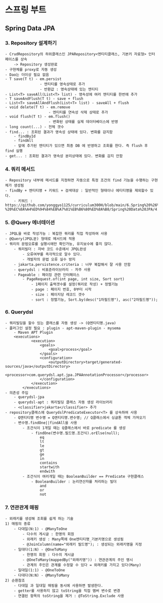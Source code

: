 # 스프링 부트
## Spring Data JPA
### 3. Repository 설계하기
    - CrudRepository의 하위클래스인 JPARepository<엔티티클래스, 기본키 자료형> 인터페이스를 상속 
        -> Repository 생성완료
    - 구현체를 proxy로 자동 생성
    - Dao는 더이상 필요 없음
    - T save(T t) - em.persist
                    - 엔티티를 영속상태로 추가
                    - 반환값 : 영속상태에 있는 엔티티
    - List<T> saveAll(List<T> list) - 영속성에 여러 엔티티를 한번에 추가
    - T saveAndFlush(T t) - save + flush
    - List<T> saveAllAndFlush(List<T> list) - saveAll + flush
    - void delete(T t) - em.remove
                        - 엔티티를 연속성 삭제 상태로 추가
    - void flush(T t) - em.flush()
                        - 변화된 상태를 실제 데이터베이스에 반영
    - long count(...) - 전체 갯수
    - find... : 조회된 결과가 영속성 상태에 있다. 변화를 감지함
        - findById
        - findAll
        - 앞에 추가된 엔티티가 있으면 최종 DB 에 반영하고 조회를 한다. 즉 flush 후 find 실행
    - get... : 조회된 결과가 영속성 분리상태에 있다. 변화를 감지 안함
### 4. 쿼리 메서드
    - Repository 내부에 메서드를 지정하면 자동으로 특정 조건의 find 기능을 수행하는 구현체가 생성됨
    - findBy + 엔티티명 + 키워드 + 검색대상 : 일반적인 형태이나 에티티명을 제외할수 있다.
        - 키워드 : https://github.com/yonggyo1125/curriculum300H/blob/main/6.Spring%20%26%20Spring%20Boot(75%EC%8B%9C%EA%B0%84)/17~20%EC%9D%BC%EC%B0%A8(21h)%20-%20%EC%8A%A4%ED%94%84%EB%A7%81%EB%B6%80%ED%8A%B8/Spring%20Data%20JPA/4.%20%EC%BF%BC%EB%A6%AC%20%EB%A9%94%EC%84%9C%EB%93%9C.md
### 5. @Query 에너테이션
    - JPQL을 바로 작성가능 : 복잡한 쿼리를 직접 작성하여 사용
    - @Query(JPQL문) 형태로 메서드에 적용
    - 쿼리의 문법오류를 실행시에만 확인가능, 유지보수에 좋지 않다.
        - 쿼리빌더 : 자바 코드 수준에서 JPQL완성
            - 오류여부를 즉각적으로 알수 있다.
            - 개발자의 문법 오류 실수 방지
        - jakarta.persistence.criteria : 너무 복잡해서 잘 사용 안함
        - querydsl : 비표준라이브러리 - 자주 사용
        - Pageable : 페이징 관련 인터페이스
            - PageRequest.of(int page, int size, Sort sort) 
                - 1페이지 출력갯수를 설정(쿼리로 작성) + 정렬기능
                - page : 페이지 번호, 0부터 시작
                - size : 페이지당 레코드 갯수
                - sort : 정렬기능, Sort.by(desc("1차필드명"), asc("2차필드명"));
### 6. Querydsl
    - 쿼리빌딩을 할수 있는 클래스를 자동 생성 -> (Q엔티티명.java)
    - 플러그인 설정 필요 : plugin - apt-maven-plugin - mysema    
        - Maven APT Plugin
        <executions>
                <execution>
                    <goals>
                        <goal>process</goal>
                    </goals>
                    <configuration>
                        <outputDirectory>target/generated-sources/java</outputDirectory>
                        <processor>com.querydsl.apt.jpa.JPAAnnotationProcessor</processor>
                    </configuration>
                </execution>
            </executions>
    - 의존성 주입
        - querydsl-jpa
        - querydsl-apt : 쿼리빌딩 클래스 자동 생성 라이브러리
        - <classifier>jakarta</classifier> 추가
    - repository클래스에 QuerydslPredicateExecutor<T> 를 상속하여 사용
        - Q엔티티명 변수명 = Q엔티티명.변수명; // Q클래스에서 싱글톤 객체 가져오기
        - 변수명.findOne||findAll을 사용
            - 조건식이 1개일 때는 Q클래스에서 바로 predicate 를 생성   
                - findOne(변수명.필드명.조건식).orElse(null);
                    eq
                    lt
                    le
                    gt
                    ge
                    in
                    contains
                    startwith
                    endwith
            - 조건식이 여러개일 때는 BooleanBuilder == Predicate 구현클래스
                - BooleanBuilder : 논리연산자를 처리하는 빌더
                    and
                    or
                    not
### 7. 연관관계 매핑
    - 외래키를 생성해 조회를 쉽게 하는 기술
    1) 매핑의 종류
        - 다대일(N:1) - @ManyToOne
            - 다수의 게시글 : 한명의 회원
            - 외래키 생성 : Many쪽에 One엔티티명_기본키명으로 생성됨
            - @JoinColumn(name="외래키 필드명"); : 생성되는 외래키명을 지정
        - 일대다(1:N) - @OneToMany
            - 한명의 회원 : 다수의 게시글
            - @OneToMany(mappedBy("외래키명")) : 연관관계의 주인 명시
            - 관계의 주인은 관계를 수정할 수 있다 = 외래키를 가지고 있다(Many)
        - 일대일(1:1) - @OneToOne
        - 다대다(N:N) - @ManyToMany
    2) 순환참조
        - 다대일 과 일대일 매핑을 동시에 사용하면 발생한다.
        - getter를 사용하지 않고 toString을 직접 멤버 변수로 변경
        - 연결된 항목의 toString을 제거 : @ToString.Exclude 사용
        

